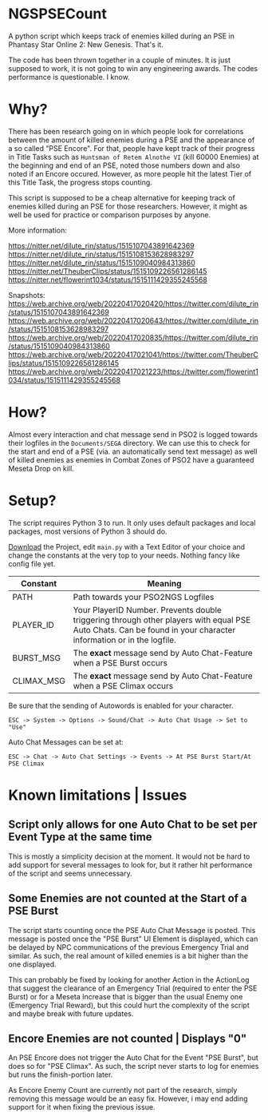 # NGSPSECount
A python script which keeps track of enemies killed during an PSE in Phantasy Star Online 2: New Genesis. That's it.

The code has been thrown together in a couple of minutes. It is just supposed to work, it is not going to win any engineering awards. The codes performance is questionable. I know.

# Why?

There has been research going on in which people look for correlations between the amount of killed enemies during a PSE and the appearance of a so called "PSE Encore". For that, people have kept track of their progress in Title Tasks such as `Huntsman of Retem Alnothe VI` (kill 60000 Enemies) at the beginning and end of an PSE, noted those numbers down and also noted if an Encore occured. However, as more people hit the latest Tier of this Title Task, the progress stops counting.

This script is supposed to be a cheap alternative for keeping track of enemies killed during an PSE for those researchers. However, it might as well be used for practice or comparison purposes by anyone.

More information:

https://nitter.net/dilute_rin/status/1515107043891642369
https://nitter.net/dilute_rin/status/1515108153628983297
https://nitter.net/dilute_rin/status/1515109040984313860
https://nitter.net/TheuberClips/status/1515109226561286145
https://nitter.net/flowerint1034/status/1515111429355245568

Snapshots:
https://web.archive.org/web/20220417020420/https://twitter.com/dilute_rin/status/1515107043891642369
https://web.archive.org/web/20220417020643/https://twitter.com/dilute_rin/status/1515108153628983297
https://web.archive.org/web/20220417020835/https://twitter.com/dilute_rin/status/1515109040984313860
https://web.archive.org/web/20220417021041/https://twitter.com/TheuberClips/status/1515109226561286145
https://web.archive.org/web/20220417021223/https://twitter.com/flowerint1034/status/1515111429355245568

# How?

Almost every interaction and chat message send in PSO2 is logged towards their logfiles in the `Documents/SEGA` directory. We can use this to check for the start and end of a PSE (via. an automatically send text message) as well of killed enemies as enemies in Combat Zones of PSO2 have a guaranteed Meseta Drop on kill.

# Setup?

The script requires Python 3 to run. It only uses default packages and local packages, most versions of Python 3 should do.

[Download](https://github.com/PureFallen/NGSPSECount/archive/refs/heads/main.zip) the Project, edit `main.py` with a Text Editor of your choice and change the constants at the very top to your needs. Nothing fancy like config file yet.

| Constant   | Meaning                                                                                                                                                         |
|------------|-----------------------------------------------------------------------------------------------------------------------------------------------------------------|
| PATH       | Path towards your PSO2NGS Logfiles                                                                                                                              |
| PLAYER_ID  | Your PlayerID Number. Prevents double triggering through other players with equal PSE Auto Chats. Can be found in your character information or in the logfile. |
| BURST_MSG  | The **exact** message send by Auto Chat-Feature when a PSE Burst occurs                                                                                         |
| CLIMAX_MSG | The **exact** message send by Auto Chat-Feature when a PSE Climax occurs                                                                                        |

Be sure that the sending of Autowords is enabled for your character.

`ESC -> System -> Options -> Sound/Chat -> Auto Chat Usage -> Set to "Use"`

Auto Chat Messages can be set at:

`ESC -> Chat -> Auto Chat Settings -> Events -> At PSE Burst Start/At PSE Climax`

# Known limitations | Issues

## Script only allows for one Auto Chat to be set per Event Type at the same time

This is mostly a simplicity decision at the moment. It would not be hard to add support for several messages to look for, but it rather hit performance of the script and seems unnecessary.

## Some Enemies are not counted at the Start of a PSE Burst

The script starts counting once the PSE Auto Chat Message is posted. This message is posted once the "PSE Burst" UI Element is displayed, which can be delayed by NPC communications of the previous Emergency Trial and similar. As such, the real amount of killed enemies is a bit higher than the one displayed.

This can probably be fixed by looking for another Action in the ActionLog that suggest the clearance of an Emergency Trial (required to enter the PSE Burst) or for a Meseta Increase that is bigger than the usual Enemy one (Emergency Trial Reward), but this could hurt the complexity of the script and maybe break with future updates.

## Encore Enemies are not counted | Displays "0"

An PSE Encore does not trigger the Auto Chat for the Event "PSE Burst", but does so for "PSE Climax". As such, the script never starts to log for enemies but runs the finish-portion later.

As Encore Enemy Count are currently not part of the research, simply removing this message would be an easy fix. However, i may end adding support for it when fixing the previous issue.